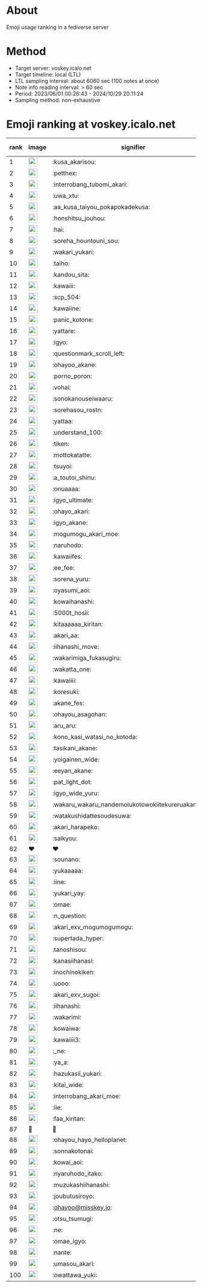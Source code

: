 # About
Emoji usage ranking in a fediverse server

# Method
- Target server: voskey.icalo.net
- Target timeline: local (LTL)
- LTL sampling interval: about 6060 sec (100 notes at once)
- Note info reading interval: > 60 sec
- Period: 2023/06/01 00:26:43 - 2024/10/29 20:11:24 
- Sampling method: non-exhaustive

# Emoji ranking at voskey.icalo.net

|rank|image|signifier|type|frequency score|
|----|----|----|----|----|
|1|<img height="24" src="https://voskey.icalo.net/emoji/kusa_akarisou.webp">|:kusa_akarisou:|custom|33644|
|2|<img height="24" src="https://voskey.icalo.net/emoji/petthex.webp">|:petthex:|custom|26155|
|3|<img height="24" src="https://voskey.icalo.net/emoji/interrobang_tubomi_akari.webp">|:interrobang_tubomi_akari:|custom|13833|
|4|<img height="24" src="https://voskey.icalo.net/emoji/uwa_xtu.webp">|:uwa_xtu:|custom|12365|
|5|<img height="24" src="https://voskey.icalo.net/emoji/aa_kusa_taiyou_pokapokadekusa.webp">|:aa_kusa_taiyou_pokapokadekusa:|custom|10777|
|6|<img height="24" src="https://voskey.icalo.net/emoji/honshitsu_jouhou.webp">|:honshitsu_jouhou:|custom|9880|
|7|<img height="24" src="https://voskey.icalo.net/emoji/hai.webp">|:hai:|custom|8391|
|8|<img height="24" src="https://voskey.icalo.net/emoji/soreha_hountouni_sou.webp">|:soreha_hountouni_sou:|custom|7325|
|9|<img height="24" src="https://voskey.icalo.net/emoji/wakari_yukari.webp">|:wakari_yukari:|custom|7064|
|10|<img height="24" src="https://voskey.icalo.net/emoji/taiho.webp">|:taiho:|custom|6882|
|11|<img height="24" src="https://voskey.icalo.net/emoji/kandou_sita.webp">|:kandou_sita:|custom|6602|
|12|<img height="24" src="https://voskey.icalo.net/emoji/kawaiii.webp">|:kawaiii:|custom|6408|
|13|<img height="24" src="https://voskey.icalo.net/emoji/scp_504.webp">|:scp_504:|custom|5926|
|14|<img height="24" src="https://voskey.icalo.net/emoji/kawaiine.webp">|:kawaiine:|custom|5634|
|15|<img height="24" src="https://voskey.icalo.net/emoji/panic_kotone.webp">|:panic_kotone:|custom|4956|
|16|<img height="24" src="https://voskey.icalo.net/emoji/yattare.webp">|:yattare:|custom|4834|
|17|<img height="24" src="https://voskey.icalo.net/emoji/igyo.webp">|:igyo:|custom|4727|
|18|<img height="24" src="https://voskey.icalo.net/emoji/questionmark_scroll_left.webp">|:questionmark_scroll_left:|custom|4679|
|19|<img height="24" src="https://voskey.icalo.net/emoji/ohayoo_akane.webp">|:ohayoo_akane:|custom|4673|
|20|<img height="24" src="https://voskey.icalo.net/emoji/porno_poron.webp">|:porno_poron:|custom|4509|
|21|<img height="24" src="https://voskey.icalo.net/emoji/vohai.webp">|:vohai:|custom|4339|
|22|<img height="24" src="https://voskey.icalo.net/emoji/sonokanouseiwaaru.webp">|:sonokanouseiwaaru:|custom|4313|
|23|<img height="24" src="https://voskey.icalo.net/emoji/sorehasou_rostn.webp">|:sorehasou_rostn:|custom|4256|
|24|<img height="24" src="https://voskey.icalo.net/emoji/yattaa.webp">|:yattaa:|custom|3964|
|25|<img height="24" src="https://voskey.icalo.net/emoji/understand_100.webp">|:understand_100:|custom|3751|
|26|<img height="24" src="https://voskey.icalo.net/emoji/tiken.webp">|:tiken:|custom|3734|
|27|<img height="24" src="https://voskey.icalo.net/emoji/mottokatatte.webp">|:mottokatatte:|custom|3717|
|28|<img height="24" src="https://voskey.icalo.net/emoji/tsuyoi.webp">|:tsuyoi:|custom|3607|
|29|<img height="24" src="https://voskey.icalo.net/emoji/a_toutoi_shinu.webp">|:a_toutoi_shinu:|custom|3516|
|30|<img height="24" src="https://voskey.icalo.net/emoji/onuaaaa.webp">|:onuaaaa:|custom|3202|
|31|<img height="24" src="https://voskey.icalo.net/emoji/igyo_ultimate.webp">|:igyo_ultimate:|custom|3195|
|32|<img height="24" src="https://voskey.icalo.net/emoji/ohayo_akari.webp">|:ohayo_akari:|custom|3156|
|33|<img height="24" src="https://voskey.icalo.net/emoji/igyo_akane.webp">|:igyo_akane:|custom|3041|
|34|<img height="24" src="https://voskey.icalo.net/emoji/mogumogu_akari_moe.webp">|:mogumogu_akari_moe:|custom|2982|
|35|<img height="24" src="https://voskey.icalo.net/emoji/naruhodo.webp">|:naruhodo:|custom|2962|
|36|<img height="24" src="https://voskey.icalo.net/emoji/kawaiifes.webp">|:kawaiifes:|custom|2892|
|37|<img height="24" src="https://voskey.icalo.net/emoji/ee_fee.webp">|:ee_fee:|custom|2883|
|38|<img height="24" src="https://voskey.icalo.net/emoji/sorena_yuru.webp">|:sorena_yuru:|custom|2793|
|39|<img height="24" src="https://voskey.icalo.net/emoji/oyasumi_aoi.webp">|:oyasumi_aoi:|custom|2793|
|40|<img height="24" src="https://voskey.icalo.net/emoji/kowaihanashi.webp">|:kowaihanashi:|custom|2786|
|41|<img height="24" src="https://voskey.icalo.net/emoji/5000t_hosii.webp">|:5000t_hosii:|custom|2596|
|42|<img height="24" src="https://voskey.icalo.net/emoji/kitaaaaaa_kiritan.webp">|:kitaaaaaa_kiritan:|custom|2569|
|43|<img height="24" src="https://voskey.icalo.net/emoji/akari_aa.webp">|:akari_aa:|custom|2504|
|44|<img height="24" src="https://voskey.icalo.net/emoji/iihanashi_move.webp">|:iihanashi_move:|custom|2497|
|45|<img height="24" src="https://voskey.icalo.net/emoji/wakarimiga_fukasugiru.webp">|:wakarimiga_fukasugiru:|custom|2470|
|46|<img height="24" src="https://voskey.icalo.net/emoji/wakatta_one.webp">|:wakatta_one:|custom|2468|
|47|<img height="24" src="https://voskey.icalo.net/emoji/kawaiiii.webp">|:kawaiiii:|custom|2459|
|48|<img height="24" src="https://voskey.icalo.net/emoji/koresuki.webp">|:koresuki:|custom|2414|
|49|<img height="24" src="https://voskey.icalo.net/emoji/akane_fes.webp">|:akane_fes:|custom|2403|
|50|<img height="24" src="https://voskey.icalo.net/emoji/ohayou_asagohan.webp">|:ohayou_asagohan:|custom|2372|
|51|<img height="24" src="https://voskey.icalo.net/emoji/aru_aru.webp">|:aru_aru:|custom|2366|
|52|<img height="24" src="https://voskey.icalo.net/emoji/kono_kasi_watasi_no_kotoda.webp">|:kono_kasi_watasi_no_kotoda:|custom|2341|
|53|<img height="24" src="https://voskey.icalo.net/emoji/tasikani_akane.webp">|:tasikani_akane:|custom|2329|
|54|<img height="24" src="https://voskey.icalo.net/emoji/yoigainen_wide.webp">|:yoigainen_wide:|custom|2221|
|55|<img height="24" src="https://voskey.icalo.net/emoji/eeyan_akane.webp">|:eeyan_akane:|custom|2217|
|56|<img height="24" src="https://voskey.icalo.net/emoji/pat_light_dot.webp">|:pat_light_dot:|custom|2208|
|57|<img height="24" src="https://voskey.icalo.net/emoji/igyo_wide_yuru.webp">|:igyo_wide_yuru:|custom|2193|
|58|<img height="24" src="https://voskey.icalo.net/emoji/wakaru_wakaru_nandemoiukotowokiitekureruakanetyan.webp">|:wakaru_wakaru_nandemoiukotowokiitekureruakanetyan:|custom|2179|
|59|<img height="24" src="https://voskey.icalo.net/emoji/watakushidattesoudesuwa.webp">|:watakushidattesoudesuwa:|custom|2172|
|60|<img height="24" src="https://voskey.icalo.net/emoji/akari_harapeko.webp">|:akari_harapeko:|custom|2156|
|61|<img height="24" src="https://voskey.icalo.net/emoji/saikyou.webp">|:saikyou:|custom|2125|
|62|❤|❤|unicode|2048|
|63|<img height="24" src="https://voskey.icalo.net/emoji/sounano.webp">|:sounano:|custom|2011|
|64|<img height="24" src="https://voskey.icalo.net/emoji/yukaaaaa.webp">|:yukaaaaa:|custom|1987|
|65|<img height="24" src="https://voskey.icalo.net/emoji/iine.webp">|:iine:|custom|1932|
|66|<img height="24" src="https://voskey.icalo.net/emoji/yukari_yay.webp">|:yukari_yay:|custom|1897|
|67|<img height="24" src="https://voskey.icalo.net/emoji/omae.webp">|:omae:|custom|1823|
|68|<img height="24" src="https://voskey.icalo.net/emoji/n_question.webp">|:n_question:|custom|1823|
|69|<img height="24" src="https://voskey.icalo.net/emoji/akari_exv_mogumogumogu.webp">|:akari_exv_mogumogumogu:|custom|1822|
|70|<img height="24" src="https://voskey.icalo.net/emoji/supertada_hyper.webp">|:supertada_hyper:|custom|1801|
|71|<img height="24" src="https://voskey.icalo.net/emoji/tanoshisou.webp">|:tanoshisou:|custom|1795|
|72|<img height="24" src="https://voskey.icalo.net/emoji/kanasiihanasi.webp">|:kanasiihanasi:|custom|1738|
|73|<img height="24" src="https://voskey.icalo.net/emoji/inochinokiken.webp">|:inochinokiken:|custom|1684|
|74|<img height="24" src="https://voskey.icalo.net/emoji/uooo.webp">|:uooo:|custom|1672|
|75|<img height="24" src="https://voskey.icalo.net/emoji/akari_exv_sugoi.webp">|:akari_exv_sugoi:|custom|1659|
|76|<img height="24" src="https://voskey.icalo.net/emoji/iihanashi.webp">|:iihanashi:|custom|1659|
|77|<img height="24" src="https://voskey.icalo.net/emoji/wakarimi.webp">|:wakarimi:|custom|1652|
|78|<img height="24" src="https://voskey.icalo.net/emoji/kowaiwa.webp">|:kowaiwa:|custom|1634|
|79|<img height="24" src="https://voskey.icalo.net/emoji/kawaiiii3.webp">|:kawaiiii3:|custom|1603|
|80|<img height="24" src="https://voskey.icalo.net/emoji/_ne.webp">|:_ne:|custom|1589|
|81|<img height="24" src="https://voskey.icalo.net/emoji/ya_a.webp">|:ya_a:|custom|1588|
|82|<img height="24" src="https://voskey.icalo.net/emoji/hazukasii_yukari.webp">|:hazukasii_yukari:|custom|1578|
|83|<img height="24" src="https://voskey.icalo.net/emoji/kitai_wide.webp">|:kitai_wide:|custom|1576|
|84|<img height="24" src="https://voskey.icalo.net/emoji/interrobang_akari_moe.webp">|:interrobang_akari_moe:|custom|1542|
|85|<img height="24" src="https://voskey.icalo.net/emoji/iie.webp">|:iie:|custom|1524|
|86|<img height="24" src="https://voskey.icalo.net/emoji/faa_kiritan.webp">|:faa_kiritan:|custom|1514|
|87|🤔|🤔|unicode|1512|
|88|<img height="24" src="https://voskey.icalo.net/emoji/ohayou_hayo_helloplanet.webp">|:ohayou_hayo_helloplanet:|custom|1489|
|89|<img height="24" src="https://voskey.icalo.net/emoji/sonnakotonai.webp">|:sonnakotonai:|custom|1473|
|90|<img height="24" src="https://voskey.icalo.net/emoji/kowai_aoi.webp">|:kowai_aoi:|custom|1463|
|91|<img height="24" src="https://voskey.icalo.net/emoji/nyaruhodo_itako.webp">|:nyaruhodo_itako:|custom|1449|
|92|<img height="24" src="https://voskey.icalo.net/emoji/muzukashiihanashi.webp">|:muzukashiihanashi:|custom|1424|
|93|<img height="24" src="https://voskey.icalo.net/emoji/joubutusiroyo.webp">|:joubutusiroyo:|custom|1409|
|94|<img height="24" src="https://voskey.icalo.net/emoji/ohayoo.webp">|:ohayoo@misskey.io:|custom|1368|
|95|<img height="24" src="https://voskey.icalo.net/emoji/otsu_tsumugi.webp">|:otsu_tsumugi:|custom|1360|
|96|<img height="24" src="https://voskey.icalo.net/emoji/ne.webp">|:ne:|custom|1351|
|97|<img height="24" src="https://voskey.icalo.net/emoji/omae_igyo.webp">|:omae_igyo:|custom|1329|
|98|<img height="24" src="https://voskey.icalo.net/emoji/nante.webp">|:nante:|custom|1315|
|99|<img height="24" src="https://voskey.icalo.net/emoji/umasou_akari.webp">|:umasou_akari:|custom|1304|
|100|<img height="24" src="https://voskey.icalo.net/emoji/owattawa_yuki.webp">|:owattawa_yuki:|custom|1271|
